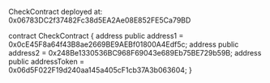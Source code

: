 CheckContract deployed at:
0x06783DC2f37482Fc38d5EA2Ae08E852FE5Ca79BD

contract CheckContract {
   address public address1 = 0x0cE45F8a64f43B8ae2669BE9AEBf01800A4Edf5c;
   address public address2 = 0x248Be1330536BC968F69043e689Eb75BE729b59B;
   address public addressToken = 0x06d5F022F19d240aa145a405cF1cb37A3b063604;
}

